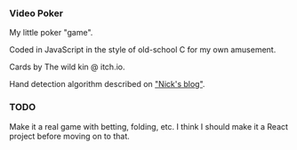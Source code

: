 ### Video Poker

My little poker "game".

Coded in JavaScript in the style of old-school C for my own amusement.

Cards by The wild kin @ itch.io.

Hand detection algorithm described on ["Nick's blog"](https://nsayer.blogspot.com/2007/07/algorithm-for-evaluating-poker-hands.html).


### TODO

Make it a real game with betting, folding, etc. I think I should make it a React project before moving on to that.

